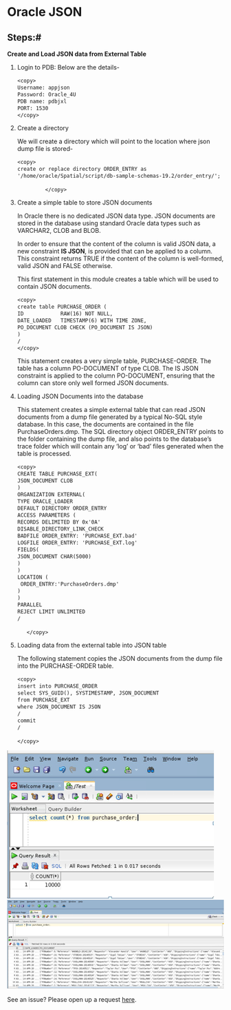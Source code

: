 
# Oracle JSON 



## Steps:#


 **Create and Load JSON data from External Table**

1. Login to PDB: Below are the details-
   
    ````
    <copy>
    Username: appjson
    Password: Oracle_4U
    PDB name: pdbjxl
    PORT: 1530
    </copy>
    ````
    
2. Create a directory
    
    We will create a directory which will point to the location where json dump file is stored-
     
    ````
    <copy>
    create or replace directory ORDER_ENTRY as '/home/oracle/Spatial/script/db-sample-schemas-19.2/order_entry/';
    
             </copy>
    ````
   
3. Create a simple table to store JSON documents
   
   In Oracle there is no dedicated JSON data type. JSON documents are stored in the database using standard Oracle data types such as VARCHAR2, CLOB and BLOB. 

   In order to ensure that the content of the column is valid JSON data, a new constraint **IS JSON**, is provided that can be applied to a column. This constraint returns TRUE if the content of the column is well-formed, valid JSON and FALSE otherwise.

   This first statement in this module creates a table which will be used to contain JSON documents.



    ````
    <copy>
    create table PURCHASE_ORDER (
    ID            RAW(16) NOT NULL,
    DATE_LOADED   TIMESTAMP(6) WITH TIME ZONE,
    PO_DOCUMENT CLOB CHECK (PO_DOCUMENT IS JSON)
    )
    /
    </copy>
    ````
    This statement creates a very simple table, PURCHASE-ORDER. The table has a column PO-DOCUMENT of type CLOB. The IS JSON constraint is applied to the column PO-DOCUMENT, ensuring that the column can store only well formed JSON documents.

4. Loading JSON Documents into the database  

    This statement creates a simple external table that can read JSON documents from a dump file generated by a typical No-SQL style database. In this case, the documents are contained in the file PurchaseOrders.dmp. The SQL directory object ORDER_ENTRY points to the folder containing the dump file, and also points to the database’s trace folder which will contain any ‘log’ or ‘bad’ files generated when the table is processed.

    ````
    <copy>
    CREATE TABLE PURCHASE_EXT(
    JSON_DOCUMENT CLOB
    )
    ORGANIZATION EXTERNAL(
    TYPE ORACLE_LOADER
    DEFAULT DIRECTORY ORDER_ENTRY
    ACCESS PARAMETERS (
    RECORDS DELIMITED BY 0x'0A'
    DISABLE_DIRECTORY_LINK_CHECK  
    BADFILE ORDER_ENTRY: 'PURCHASE_EXT.bad'
    LOGFILE ORDER_ENTRY: 'PURCHASE_EXT.log'
    FIELDS(
    JSON_DOCUMENT CHAR(5000)
    ) 
    )
    LOCATION (
     ORDER_ENTRY:'PurchaseOrders.dmp'
    )
    )
    PARALLEL
    REJECT LIMIT UNLIMITED
    /
 
       </copy>
    ````

5. Loading  data from the external table into JSON table
 
    The following statement copies the JSON documents from the dump file into the PURCHASE-ORDER table. 
    ````
    <copy>
    insert into PURCHASE_ORDER
    select SYS_GUID(), SYSTIMESTAMP, JSON_DOCUMENT 
    from PURCHASE_EXT
    where JSON_DOCUMENT IS JSON
    /
    commit
    /
    
    </copy>
    ````

  ![](./images/purchase_order_count.PNG " ")
  ![](./images/insert_ot.PNG " ")


See an issue?  Please open up a request [here](https://github.com/oracle/learning-library/issues).